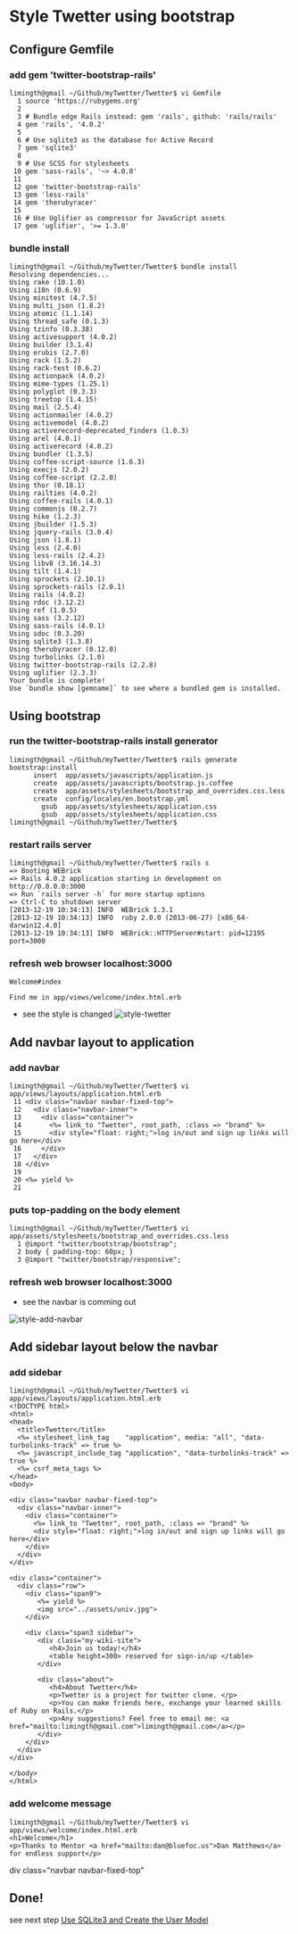 
# Style Twetter using bootstrap

## Configure Gemfile

### add gem 'twitter-bootstrap-rails'
	limingth@gmail ~/Github/myTwetter/Twetter$ vi Gemfile
	  1 source 'https://rubygems.org'
	  2 
	  3 # Bundle edge Rails instead: gem 'rails', github: 'rails/rails'
	  4 gem 'rails', '4.0.2'
	  5 
	  6 # Use sqlite3 as the database for Active Record
	  7 gem 'sqlite3'
	  8 
	  9 # Use SCSS for stylesheets
	 10 gem 'sass-rails', '~> 4.0.0'
	 11 
	 12 gem 'twitter-bootstrap-rails'
	 13 gem 'less-rails'
	 14 gem 'therubyracer'
	 15 
	 16 # Use Uglifier as compressor for JavaScript assets
	 17 gem 'uglifier', '>= 1.3.0'

### bundle install
	limingth@gmail ~/Github/myTwetter/Twetter$ bundle install
	Resolving dependencies...
	Using rake (10.1.0) 
	Using i18n (0.6.9) 
	Using minitest (4.7.5) 
	Using multi_json (1.8.2) 
	Using atomic (1.1.14) 
	Using thread_safe (0.1.3) 
	Using tzinfo (0.3.38) 
	Using activesupport (4.0.2) 
	Using builder (3.1.4) 
	Using erubis (2.7.0) 
	Using rack (1.5.2) 
	Using rack-test (0.6.2) 
	Using actionpack (4.0.2) 
	Using mime-types (1.25.1) 
	Using polyglot (0.3.3) 
	Using treetop (1.4.15) 
	Using mail (2.5.4) 
	Using actionmailer (4.0.2) 
	Using activemodel (4.0.2) 
	Using activerecord-deprecated_finders (1.0.3) 
	Using arel (4.0.1) 
	Using activerecord (4.0.2) 
	Using bundler (1.3.5) 
	Using coffee-script-source (1.6.3) 
	Using execjs (2.0.2) 
	Using coffee-script (2.2.0) 
	Using thor (0.18.1) 
	Using railties (4.0.2) 
	Using coffee-rails (4.0.1) 
	Using commonjs (0.2.7) 
	Using hike (1.2.3) 
	Using jbuilder (1.5.3) 
	Using jquery-rails (3.0.4) 
	Using json (1.8.1) 
	Using less (2.4.0) 
	Using less-rails (2.4.2) 
	Using libv8 (3.16.14.3) 
	Using tilt (1.4.1) 
	Using sprockets (2.10.1) 
	Using sprockets-rails (2.0.1) 
	Using rails (4.0.2) 
	Using rdoc (3.12.2) 
	Using ref (1.0.5) 
	Using sass (3.2.12) 
	Using sass-rails (4.0.1) 
	Using sdoc (0.3.20) 
	Using sqlite3 (1.3.8) 
	Using therubyracer (0.12.0) 
	Using turbolinks (2.1.0) 
	Using twitter-bootstrap-rails (2.2.8) 
	Using uglifier (2.3.3) 
	Your bundle is complete!
	Use `bundle show [gemname]` to see where a bundled gem is installed.

## Using bootstrap

### run the twitter-bootstrap-rails install generator
	limingth@gmail ~/Github/myTwetter/Twetter$ rails generate bootstrap:install
	      insert  app/assets/javascripts/application.js
	      create  app/assets/javascripts/bootstrap.js.coffee
	      create  app/assets/stylesheets/bootstrap_and_overrides.css.less
	      create  config/locales/en.bootstrap.yml
	        gsub  app/assets/stylesheets/application.css
	        gsub  app/assets/stylesheets/application.css
	limingth@gmail ~/Github/myTwetter/Twetter$ 

### restart rails server
	limingth@gmail ~/Github/myTwetter/Twetter$ rails s
	=> Booting WEBrick
	=> Rails 4.0.2 application starting in development on http://0.0.0.0:3000
	=> Run `rails server -h` for more startup options
	=> Ctrl-C to shutdown server
	[2013-12-19 10:34:13] INFO  WEBrick 1.3.1
	[2013-12-19 10:34:13] INFO  ruby 2.0.0 (2013-06-27) [x86_64-darwin12.4.0]
	[2013-12-19 10:34:13] INFO  WEBrick::HTTPServer#start: pid=12195 port=3000

### refresh web browser localhost:3000
	Welcome#index

	Find me in app/views/welcome/index.html.erb

* see the style is changed
![style-twetter](style-twetter.png)

## Add navbar layout to application

### add navbar
	limingth@gmail ~/Github/myTwetter/Twetter$ vi app/views/layouts/application.html.erb 
	 11 <div class="navbar navbar-fixed-top">
	 12   <div class="navbar-inner">
	 13     <div class="container">
	 14       <%= link_to "Twetter", root_path, :class => "brand" %>
	 15       <div style="float: right;">log in/out and sign up links will go here</div>
	 16     </div>
	 17   </div>
	 18 </div>
	 19 
	 20 <%= yield %>
	 21 

### puts top-padding on the body element
	limingth@gmail ~/Github/myTwetter/Twetter$ vi app/assets/stylesheets/bootstrap_and_overrides.css.less 
	  1 @import "twitter/bootstrap/bootstrap";
	  2 body { padding-top: 60px; }
	  3 @import "twitter/bootstrap/responsive";

### refresh web browser localhost:3000

* see the navbar is comming out

![style-add-navbar](style-add-navbar.png)

## Add sidebar layout below the navbar

### add sidebar
	limingth@gmail ~/Github/myTwetter/Twetter$ vi app/views/layouts/application.html.erb 
	<!DOCTYPE html>
	<html>
	<head>
	  <title>Twetter</title>
	  <%= stylesheet_link_tag    "application", media: "all", "data-turbolinks-track" => true %>
	  <%= javascript_include_tag "application", "data-turbolinks-track" => true %>
	  <%= csrf_meta_tags %>
	</head>
	<body>

	<div class="navbar navbar-fixed-top">
	  <div class="navbar-inner">
	    <div class="container">
	      <%= link_to "Twetter", root_path, :class => "brand" %>
	      <div style="float: right;">log in/out and sign up links will go here</div>
	    </div>
	  </div>
	</div>

	<div class="container">
	  <div class="row">
	    <div class="span9">
	       <%= yield %>
	       <img src="../assets/univ.jpg">
	    </div>

	    <div class="span3 sidebar">
	       <div class="my-wiki-site">
	          <h4>Join us today!</h4>
	          <table height=300> reserved for sign-in/up </table>
	       </div>

	       <div class="about">
	          <h4>About Twetter</h4>
	          <p>Twetter is a project for twitter clone. </p>
	          <p>You can make friends here, exchange your learned skills of Ruby on Rails.</p>
	          <p>Any suggestions? Feel free to email me: <a href="mailto:limingth@gmail.com">limingth@gmail.com</a></p>
	       </div>
	    </div>
	  </div>
	</div>

	</body>
	</html>

### add welcome message
	limingth@gmail ~/Github/myTwetter/Twetter$ vi app/views/welcome/index.html.erb 
	<h1>Welcome</h1>
	<p>Thanks to Mentor <a href="mailto:dan@bluefoc.us">Dan Matthews</a> for endless support</p>
div class="navbar navbar-fixed-top"


## Done!
see next step [Use SQLite3 and Create the User Model](3-setup-database-and-user-model.md.md)
